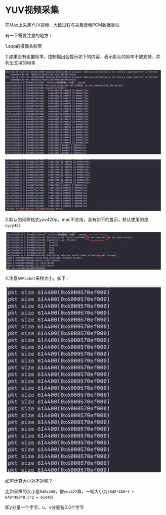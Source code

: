 # YUV视频采集

在Mac上采集YUV视频，大致过程与采集音频PCM数据类似

有一下需要注意的地方：

1.app的摄像头权限

2.如果没有设置帧率，控制输出会提示如下的内容，表示默认的帧率不被支持，并列出支持的帧率

![066](https://github.com/winfredzen/VideoAudio/blob/main/Basic/image/066.png)

![067](https://github.com/winfredzen/VideoAudio/blob/main/Basic/image/067.png)

3.默认的采样格式yuv420p，mac不支持，会有如下的提示，默认使用的是`uyvy422`

![068](https://github.com/winfredzen/VideoAudio/blob/main/Basic/image/068.png)

4.注意`AVPacket`采样大小，如下：

![069](https://github.com/winfredzen/VideoAudio/blob/main/Basic/image/069.png)

如何计算大小对不对呢？

比如采样的大小是`640x480`，按`yuv422`算，一帧大小为`(640*480*1 + 640*480*0.5*2 = 61440) `

即y分量一个字节，u、v分量各0.5个字节



